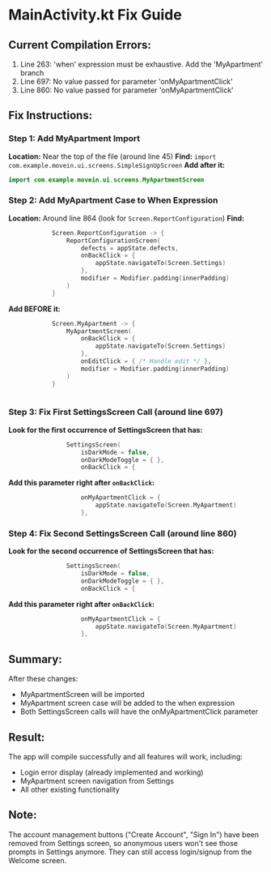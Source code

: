 # MainActivity.kt Fix Guide

## Current Compilation Errors:
1. Line 263: 'when' expression must be exhaustive. Add the 'MyApartment' branch
2. Line 697: No value passed for parameter 'onMyApartmentClick'
3. Line 860: No value passed for parameter 'onMyApartmentClick'

## Fix Instructions:

### Step 1: Add MyApartment Import
**Location:** Near the top of the file (around line 45)
**Find:** `import com.example.movein.ui.screens.SimpleSignUpScreen`
**Add after it:**
```kotlin
import com.example.movein.ui.screens.MyApartmentScreen
```

### Step 2: Add MyApartment Case to When Expression
**Location:** Around line 864 (look for `Screen.ReportConfiguration`)
**Find:**
```kotlin
            Screen.ReportConfiguration -> {
                ReportConfigurationScreen(
                    defects = appState.defects,
                    onBackClick = {
                        appState.navigateTo(Screen.Settings)
                    },
                    modifier = Modifier.padding(innerPadding)
                )
            }
```

**Add BEFORE it:**
```kotlin
            Screen.MyApartment -> {
                MyApartmentScreen(
                    onBackClick = {
                        appState.navigateTo(Screen.Settings)
                    },
                    onEditClick = { /* Handle edit */ },
                    modifier = Modifier.padding(innerPadding)
                )
            }
            
```

### Step 3: Fix First SettingsScreen Call (around line 697)
**Look for the first occurrence of SettingsScreen that has:**
```kotlin
                SettingsScreen(
                    isDarkMode = false,
                    onDarkModeToggle = { },
                    onBackClick = {
```

**Add this parameter right after `onBackClick`:**
```kotlin
                    onMyApartmentClick = {
                        appState.navigateTo(Screen.MyApartment)
                    },
```

### Step 4: Fix Second SettingsScreen Call (around line 860)
**Look for the second occurrence of SettingsScreen that has:**
```kotlin
                SettingsScreen(
                    isDarkMode = false,
                    onDarkModeToggle = { },
                    onBackClick = {
```

**Add this parameter right after `onBackClick`:**
```kotlin
                    onMyApartmentClick = {
                        appState.navigateTo(Screen.MyApartment)
                    },
```

## Summary:
After these changes:
- MyApartmentScreen will be imported
- MyApartment screen case will be added to the when expression
- Both SettingsScreen calls will have the onMyApartmentClick parameter

## Result:
The app will compile successfully and all features will work, including:
- Login error display (already implemented and working)
- MyApartment screen navigation from Settings
- All other existing functionality

## Note:
The account management buttons ("Create Account", "Sign In") have been removed from Settings screen, so anonymous users won't see those prompts in Settings anymore. They can still access login/signup from the Welcome screen.



